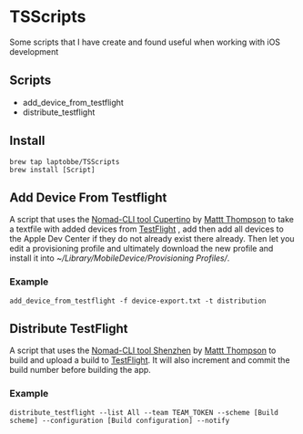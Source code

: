 TSScripts
=========

Some scripts that I have create and found useful when working with iOS development

## Scripts


* add_device_from_testflight
* distribute_testflight


## Install

````
brew tap laptobbe/TSScripts
brew install [Script]
````

## Add Device From Testflight

A script that uses the [Nomad-CLI tool Cupertino](https://github.com/nomad/cupertino) by [Mattt Thompson](https://github.com/mattt) to take a textfile with added devices from [TestFlight](http://www.testflightapp.com) , add then add all devices to the Apple Dev Center if they do not already exist there already. Then let you edit a provisioning profile and ultimately download the new profile and install it into *~/Library/MobileDevice/Provisioning Profiles/*.

### Example

````
add_device_from_testflight -f device-export.txt -t distribution
````

## Distribute TestFlight

A script that uses the [Nomad-CLI tool Shenzhen](https://github.com/nomad/shenzhen) by [Mattt Thompson](https://github.com/mattt) to build and upload a build to [TestFlight](http://www.testflightapp.com). It will also increment and commit the build number before building the app.

### Example

````
distribute_testflight --list All --team TEAM_TOKEN --scheme [Build scheme] --configuration [Build configuration] --notify
````